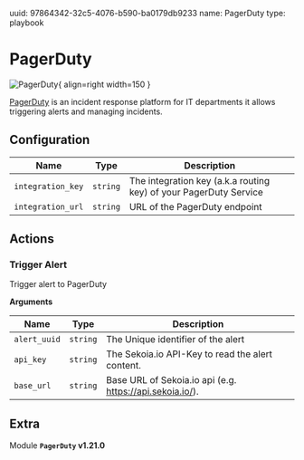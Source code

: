uuid: 97864342-32c5-4076-b590-ba0179db9233
name: PagerDuty
type: playbook

# PagerDuty

![PagerDuty](/assets/playbooks/library/pagerduty.svg){ align=right width=150 }

[PagerDuty](https://www.pagerduty.com/) is an incident response platform for IT departments it allows triggering alerts and managing incidents.

## Configuration

| Name      |  Type   |  Description  |
| --------- | ------- | --------------------------- |
| `integration_key` | `string` | The integration key (a.k.a routing key) of your PagerDuty Service |
| `integration_url` | `string` | URL of the PagerDuty endpoint |

## Actions

### Trigger Alert

Trigger alert to PagerDuty

**Arguments**

| Name      |  Type   |  Description  |
| --------- | ------- | --------------------------- |
| `alert_uuid` | `string` | The Unique identifier of the alert |
| `api_key` | `string` | The Sekoia.io API-Key to read the alert content. |
| `base_url` | `string` | Base URL of Sekoia.io api (e.g. https://api.sekoia.io/). |


## Extra

Module **`PagerDuty` v1.21.0**